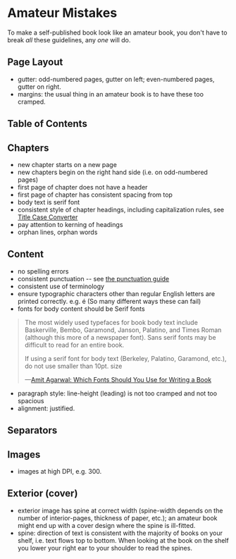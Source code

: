 # Amateur Mistakes

To make a self-published book look like an amateur book, you don't have to break *all* these guidelines, any *one* will do.


## Page Layout

* gutter: odd-numbered pages, gutter on left; even-numbered pages, gutter on right.
* margins: the usual thing in an amateur book is to have these too cramped.

<!-- TODO: Gutter picture -->


## Table of Contents


## Chapters

 * new chapter starts on a new page
 * new chapters begin on the right hand side (i.e. on odd-numbered pages) 
 * first page of chapter does not have a header
 * first page of chapter has consistent spacing from top
 * body text is serif font
 * consistent style of chapter headings, including capitalization rules, see [Title Case Converter](https://titlecaseconverter.com/)
 * pay attention to kerning of headings
 * orphan lines, orphan words

## Content

 * no spelling errors
 * consistent punctuation -- see [the punctuation guide](https://www.thepunctuationguide.com/)
 * consistent use of terminology
 * ensure typographic characters other than regular English letters are printed correctly. e.g. &eacute; (So many different ways these can fail)
 * fonts for body content should be Serif fonts

> The most widely used typefaces for book body text include Baskerville, Bembo, Garamond, Janson, Palatino, and Times Roman (although this more of a newspaper font). Sans serif fonts may be difficult to read for an entire book.
>
> If using a serif font for body text (Berkeley, Palatino, Garamond, etc.), do not use smaller than 10pt. size
>
> &mdash;[Amit Agarwal: Which Fonts Should You Use for Writing a Book](https://www.labnol.org/internet/blogging/which-fonts-should-you-use-for-writing-a-book/3141/)

 * paragraph style: line-height (leading) is not too cramped and not too spacious
 * alignment: justified.
 
 


## Separators



## Images

 * images at high DPI, e.g. 300.

## Exterior (cover)


<!-- TODO: picture: interior file, exterior file -->

 * exterior image has spine at correct width (spine-width depends on the number of interior-pages, thickness of paper, etc.); an amateur book might end up with a cover design where the spine is ill-fitted.
 * spine: direction of text is consistent with the majority of books on your shelf, i.e. text flows top to bottom. When looking at the book on the shelf you lower your right ear to your shoulder to read the spines.


